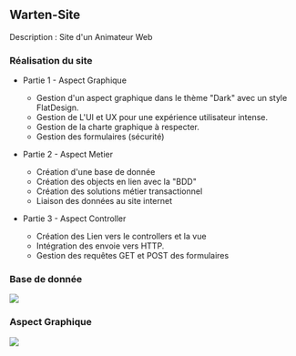 ## Warten-Site
Description : Site d'un Animateur Web

### Réalisation du site

* Partie 1 - Aspect Graphique

 	- Gestion d'un aspect graphique dans le thème "Dark" avec un style FlatDesign.
 	- Gestion de L'UI et UX pour une expérience utilisateur intense.
 	- Gestion de la charte graphique à respecter.
 	- Gestion des formulaires (sécurité)

* Partie 2 - Aspect Metier

 	- Création d'une base de donnée
 	- Création des objects en lien avec la "BDD" 
 	- Création des solutions métier transactionnel
 	- Liaison des données au site internet

* Partie 3 - Aspect Controller

 	- Création des Lien vers le controllers et la vue
 	- Intégration des envoie vers HTTP.
 	- Gestion des requêtes GET et POST des formulaires

### Base de donnée

![](https://image.noelshack.com/fichiers/2017/43/5/1509121350-sans-titre.png)

### Aspect Graphique
![](https://image.noelshack.com/fichiers/2017/43/5/1509123547-couleur.jpg)


